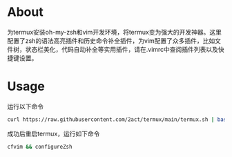 # About
为termux安装oh-my-zsh和vim开发环境，将termux变为强大的开发神器。这里配置了zsh的语法高亮插件和历史命令补全插件，为vim配置了众多插件，比如文件树，状态栏美化，代码自动补全等实用插件，请在.vimrc中查阅插件列表以及快捷键设置。
# Usage
运行以下命令
```bash
curl https://raw.githubusercontent.com/2act/termux/main/termux.sh | bash
```
成功后重启termux，运行如下命令
```bash
cfvim && configureZsh
```
